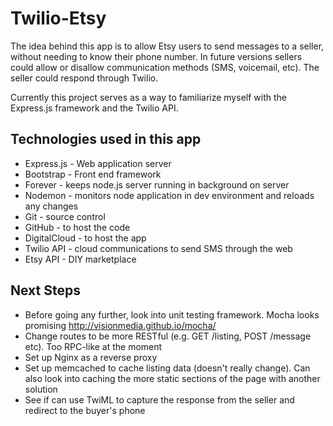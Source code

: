 # Twilio-Etsy

The idea behind this app is to allow Etsy users to send messages to a seller, without needing to know their phone number. In future versions sellers could allow or disallow communication methods (SMS, voicemail, etc). The seller could respond through Twilio.

Currently this project serves as a way to familiarize myself with the Express.js framework and the Twilio API.

## Technologies used in this app

* Express.js - Web application server
* Bootstrap - Front end framework
* Forever - keeps node.js server running in background on server
* Nodemon - monitors node application in dev environment and reloads any changes
* Git - source control
* GitHub - to host the code
* DigitalCloud - to host the app
* Twilio API - cloud communications to send SMS through the web
* Etsy API - DIY marketplace


## Next Steps

* Before going any further, look into unit testing framework. Mocha looks promising http://visionmedia.github.io/mocha/
* Change routes to be more RESTful (e.g. GET /listing, POST /message etc). Too RPC-like at the moment
* Set up Nginx as a reverse proxy
* Set up memcached to cache listing data (doesn't really change). Can also look into caching the more static sections of the page with another solution
* See if can use TwiML to capture the response from the seller and redirect to the buyer's phone
